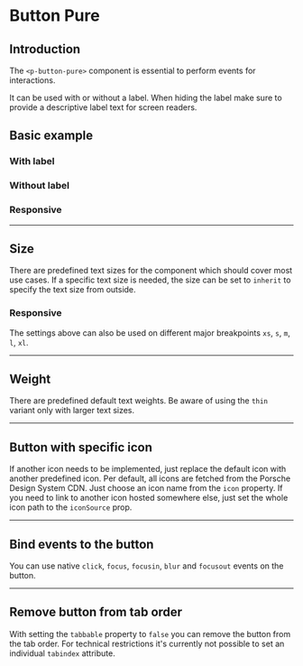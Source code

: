 # Button Pure

## Introduction

The `<p-button-pure>` component is essential to perform events for interactions.

It can be used with or without a label. When hiding the label make sure to provide a descriptive label text for screen readers.

## Basic example

### With label

<Playground :themeable="true" :childElementLayout="{spacing: 'inline'}">
  <template v-slot={theme}>
    <p-button-pure :theme="theme">Some label</p-button-pure>
    <p-button-pure disabled="disabled" :theme="theme">Some label</p-button-pure>
    <p-button-pure loading="true" :theme="theme">Some label</p-button-pure>
  </template>
</Playground>

### Without label

<Playground :themeable="true" :childElementLayout="{spacing: 'inline'}">
  <template v-slot={theme}>
    <p-button-pure hide-label="true" :theme="theme">Some label</p-button-pure>
    <p-button-pure hide-label="true" disabled="disabled" :theme="theme">Some label</p-button-pure>
    <p-button-pure hide-label="true" loading="true" :theme="theme">Some label</p-button-pure>
  </template>
</Playground>

### Responsive

<Playground :themeable="true">
  <template v-slot={theme}>
    <p-button-pure hide-label="{ base: true, l: false }" :theme="theme">Some label</p-button-pure>
  </template>
</Playground>

---

## Size

There are predefined text sizes for the component which should cover most use cases. 
If a specific text size is needed, the size can be set to `inherit` to specify the text size from outside.

<Playground :themeable="true">
  <template #configurator>
    <select @change="size = $event.target.value">
      <option disabled>Select a style variant</option>
      <option>x-small</option>
      <option>small</option>
      <option selected>medium</option>
      <option>large</option>
      <option>x-large</option>
      <option>inherit</option>
    </select>
  </template>
  <template v-slot={theme}>
    <p-button-pure :size="size" :style="isInherit" :theme="theme">Some label</p-button-pure>
  </template>
</Playground>

### Responsive

The settings above can also be used on different major breakpoints `xs`, `s`, `m`, `l`, `xl`.

<Playground :themeable="true">
  <template v-slot={theme}>
    <p-button-pure size="{ base: 'small', l: 'medium' }" :theme="theme">Some label</p-button-pure>
  </template>
</Playground>

---

## Weight

There are predefined default text weights. Be aware of using the `thin` variant only with larger text sizes.

<Playground :themeable="true">
  <template #configurator>
    <select @change="weight = $event.target.value">
      <option disabled>Select a weight</option>
      <option selected>thin</option>
      <option>regular</option>
      <option>bold</option>
    </select>
  </template>
  <template v-slot={theme}>
    <p-button-pure size="medium" :weight="weight" :theme="theme">Some label</p-button-pure>
  </template>
</Playground>

---

## Button with specific icon
If another icon needs to be implemented, just replace the default icon with another predefined icon. Per default, all icons are fetched from the Porsche Design System CDN. Just choose an icon name from the `icon` property. If you need to link to another icon hosted somewhere else, just set the whole icon path to the `iconSource` prop.

<Playground :themeable="true">
  <template v-slot={theme}>
    <p-button-pure icon="delete" :theme="theme">Some label</p-button-pure>
    <br>
    <p-button-pure :icon-source="require(`@/assets/web/icon-custom-kaixin.svg`)" hide-label="true" :theme="theme">Some label</p-button-pure>
  </template>
</Playground>

---

## Bind events to the button

You can use native `click`, `focus`, `focusin`, `blur` and `focusout` events on the button.

<Playground :themeable="true">
  <template v-slot={theme}>
    <p-button-pure
      onclick="alert('click')"
      onfocus="console.log('focus')"
      onfocusin="console.log('focusin')"
      onblur="console.log('blur')"
      onfocusout="console.log('focusout')"
      :theme="theme"
    >Some label</p-button-pure>
  </template>
</Playground>

---

## Remove button from tab order

With setting the `tabbable` property to `false` you can remove the button from the tab order. For technical restrictions it's currently not possible to set an individual `tabindex` attribute.

<Playground :themeable="true">
  <template v-slot={theme}>
    <p-button-pure tabbable="true" :theme="theme">Some label</p-button-pure>
    <br>
    <p-button-pure tabbable="false" hide-label="true" :theme="theme">Some label</p-button-pure>
  </template>
</Playground>

<script lang="ts">
  import { Component, Vue } from 'vue-property-decorator';
  
  @Component
  export default class PlaygroundButtonPure extends Vue {
    public size: string = 'medium';
    public weight: string = 'thin';
    
    public get isInherit() {
      return this.size === 'inherit' ? 'font-size: 48px' : undefined;
    }
  }
</script>
